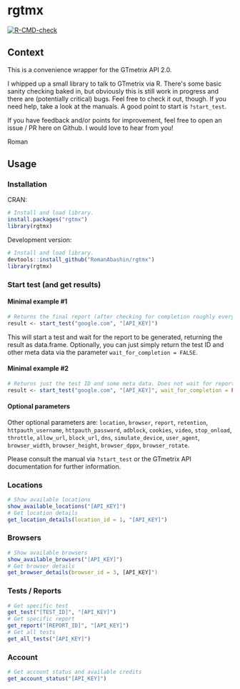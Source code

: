# rgtmx

  <!-- badges: start -->
  [![R-CMD-check](https://github.com/RomanAbashin/rgtmx/workflows/R-CMD-check/badge.svg)](https://github.com/RomanAbashin/rgtmx/actions)
  <!-- badges: end -->

## Context

This is a convenience wrapper for the GTmetrix API 2.0.

I whipped up a small library to talk to GTmetrix via R. There's some basic sanity checking baked in, but obviously this is still work in progress and there are (potentially critical) bugs. Feel free to check it out, though. If you need help, take a look at the manuals. A good point to start is `?start_test`. 

If you have feedback and/or points for improvement, feel free to open an issue / PR here on Github. I would love to hear from you!

Roman

## Usage

### Installation

CRAN:

```r
# Install and load library.
install.packages("rgtmx")
library(rgtmx)
```

Development version:

```r
# Install and load library.
devtools::install_github("RomanAbashin/rgtmx")
library(rgtmx)
```
### Start test (and get results)

#### Minimal example #1

```r
# Returns the final report (after checking for completion roughly every 3 seconds). 
result <- start_test("google.com", "[API_KEY]")
```
This will start a test and wait for the report to be generated, returning the result as data.frame. Optionally, you can just simply return the test ID and other meta data via the parameter `wait_for_completion = FALSE`.

#### Minimal example #2

```r
# Returns just the test ID and some meta data. Does not wait for report completion.
result <- start_test("google.com", "[API_KEY]", wait_for_completion = FALSE)
```

#### Optional parameters

Other optional parameters are: `location`,
`browser`,
`report`,
`retention`,
`httpauth_username`,
`httpauth_password`,
`adblock`,
`cookies`,
`video`,
`stop_onload`,
`throttle`,
`allow_url`,
`block_url`,
`dns`,
`simulate_device`,
`user_agent`,
`browser_width`,
`browser_height`,
`browser_dppx`,
`browser_rotate`.

Please consult the manual via `?start_test` or the GTmetrix API documentation for further information.

### Locations
```r
# Show available locations
show_available_locations("[API_KEY]")
# Get location details
get_location_details(location_id = 1, "[API_KEY]")
```
### Browsers
```r
# Show available browsers
show_available_browsers("[API_KEY]")
# Get browser details
get_browser_details(browser_id = 3, [API_KEY]")
```
### Tests / Reports
```r
# Get specific test
get_test("[TEST_ID]", "[API_KEY]")
# Get specific report
get_report("[REPORT_ID]", "[API_KEY]")
# Get all tests
get_all_tests("[API_KEY]")
```
### Account
```r
# Get account status and available credits
get_account_status("[API_KEY]")
```
